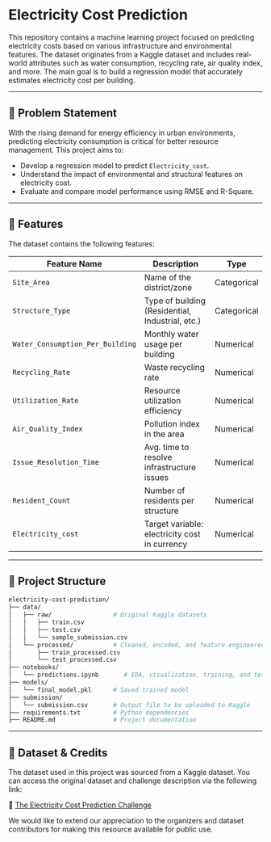 # Electricity Cost Prediction

This repository contains a machine learning project focused on predicting electricity costs based on various infrastructure and environmental features. The dataset originates from a Kaggle dataset and includes real-world attributes such as water consumption, recycling rate, air quality index, and more. The main goal is to build a regression model that accurately estimates electricity cost per building.

---

## 📌 Problem Statement

With the rising demand for energy efficiency in urban environments, predicting electricity consumption is critical for better resource management. This project aims to:

- Develop a regression model to predict `Electricity_cost`.
- Understand the impact of environmental and structural features on electricity cost.
- Evaluate and compare model performance using RMSE and R-Square.

---

## 🧠 Features

The dataset contains the following features:

| Feature Name                   | Description                                         | Type         |
|-------------------------------|-----------------------------------------------------|--------------|
| `Site_Area`                   | Name of the district/zone                          | Categorical  |
| `Structure_Type`              | Type of building (Residential, Industrial, etc.)   | Categorical  |
| `Water_Consumption_Per_Building` | Monthly water usage per building                | Numerical    |
| `Recycling_Rate`              | Waste recycling rate                          | Numerical    |
| `Utilization_Rate`            | Resource utilization efficiency                 | Numerical    |
| `Air_Quality_Index`           | Pollution index in the area                        | Numerical    |
| `Issue_Resolution_Time`       | Avg. time to resolve infrastructure issues   | Numerical    |
| `Resident_Count`              | Number of residents per structure                  | Numerical    |
| `Electricity_cost`            | Target variable: electricity cost in currency   | Numerical    |

---

## 🧪 Project Structure

```bash
electricity-cost-prediction/
├── data/
│   ├── raw/                 # Original Kaggle datasets
│   │   ├── train.csv
│   │   ├── test.csv
│   │   └── sample_submission.csv
│   └── processed/           # Cleaned, encoded, and feature-engineered datasets
│       ├── train_processed.csv
│       └── test_processed.csv
├── notebooks/
│   └── predictions.ipynb       # EDA, visualization, training, and testing model
├── models/
│   └── final_model.pkl      # Saved trained model
├── submission/
│   └── submission.csv       # Output file to be uploaded to Kaggle
├── requirements.txt         # Python dependencies
├── README.md                # Project documentation
```

---

## 📂 Dataset & Credits

The dataset used in this project was sourced from a Kaggle dataset. You can access the original dataset and challenge description via the following link:

🔗 [The Electricity Cost Prediction Challenge](https://www.kaggle.com/datasets/gauravduttakiit/the-electricity-cost-prediction-challenge)

We would like to extend our appreciation to the organizers and dataset contributors for making this resource available for public use.
